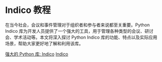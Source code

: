# Indico 教程

<show-structure depth="3"/>

在当今社会，会议和事件管理对于组织者和参与者来说都至关重要。Python Indico 库为开发人员提供了一个强大的工具，用于管理各种类型的会议、研讨会、学术活动等。本文将深入探讨 Python Indico 库的功能、特点以及实际应用场景，帮助大家更好地了解和利用该库。

<seealso>
<category ref="ref_docs">
    <a href="https://mp.weixin.qq.com/s/KzDcUPh5tdyKRSkUadvzJg">强大的 Python 库: Indico</a>
</category>
<category ref="ref_github">
    <a href="https://github.com/indico/indico">Indico</a>
</category>
<category ref="ref_issues">
</category>
<category ref="ref_hf">
</category>
<category ref="ref_ms">
</category>
</seealso>
